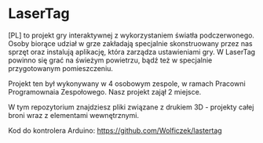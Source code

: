 # LaserTag
[PL] to projekt gry interaktywnej z wykorzystaniem światła podczerwonego. Osoby biorące udział w grze zakładają specjalnie skonstruowany przez nas sprzęt oraz instalują aplikację, która zarządza ustawieniami gry. W LaserTag powinno się grać na świeżym powietrzu, bądź też w specjalnie przygotowanym pomieszczeniu.

Projekt ten był wykonywany w 4 osobowym zespole, w ramach Pracowni Programownaia Zespołowego. Nasz projekt zajął 2 miejsce.

W tym repozytorium znajdziesz pliki związane z drukiem 3D - projekty całej broni wraz z elementami wewnętrznymi.

Kod do kontrolera Arduino: https://github.com/Wolficzek/lastertag

